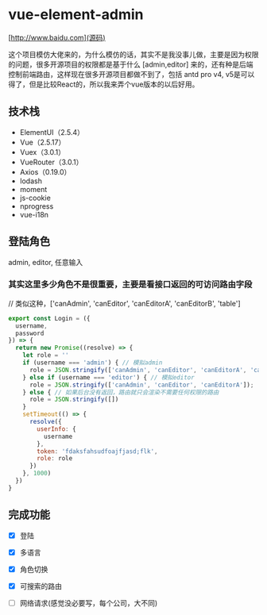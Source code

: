 # vue-element-admin
[http://www.baidu.com](源码)

这个项目模仿大佬来的，为什么模仿的话，其实不是我没事儿做，主要是因为权限的问题，很多开源项目的权限都是基于什么 [admin,editor] 来的，还有种是后端控制前端路由，这样现在很多开源项目都做不到了，包括 antd pro v4, v5是可以得了，但是比较React的，所以我来弄个vue版本的以后好用。

## 技术栈

- ElementUI（2.5.4）
- Vue（2.5.17）
- Vuex（3.0.1）
- VueRouter（3.0.1）
- Axios（0.19.0）
- lodash
- moment
- js-cookie
- nprogress
- vue-i18n

## 登陆角色

admin, editor, 任意输入

### 其实这里多少角色不是很重要，主要是看接口返回的可访问路由字段 
// 类似这种，['canAdmin', 'canEditor', 'canEditorA', 'canEditorB', 'table']

```javascript
export const Login = ({
  username,
  password
}) => {
  return new Promise((resolve) => {
    let role = ''
    if (username === 'admin') { // 模拟admin
      role = JSON.stringify(['canAdmin', 'canEditor', 'canEditorA', 'canEditorB', 'table']);
    } else if (username === 'editor') { // 模拟editor
      role = JSON.stringify(['canAdmin', 'canEditor', 'canEditorA']);
    } else { // 如果后台没有返回，路由就只会渲染不需要任何权限的路由
      role = JSON.stringify([])
    }
    setTimeout(() => {
      resolve({
        userInfo: {
          username
        },
        token: 'fdaksfahsudfoajfjasd;flk',
        role: role
      })
    }, 1000)
  })
}

```

## 完成功能
- [x] 登陆
- [x] 多语言
- [x] 角色切换
- [x] 可搜索的路由
- [ ] 网络请求(感觉没必要写，每个公司，大不同)

